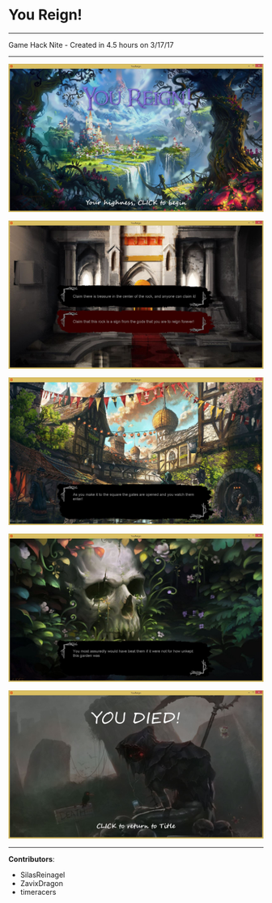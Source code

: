 # You Reign!

----

Game Hack Nite - Created in 4.5 hours on 3/17/17 

----

![screenshot](https://github.com/EnigmaDragons/YouReign/blob/master/Screenshots/screen1.jpg)

![screenshot](https://github.com/EnigmaDragons/YouReign/blob/master/Screenshots/screen2.jpg)

![screenshot](https://github.com/EnigmaDragons/YouReign/blob/master/Screenshots/screen3.jpg)

![screenshot](https://github.com/EnigmaDragons/YouReign/blob/master/Screenshots/screen4.jpg)

![screenshot](https://github.com/EnigmaDragons/YouReign/blob/master/Screenshots/screen5.jpg)

----

<strong>Contributors</strong>:
- SilasReinagel
- ZavixDragon
- timeracers
